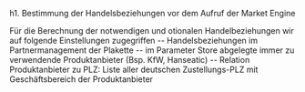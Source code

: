 h1. Bestimmung der Handelsbeziehungen vor dem Aufruf der Market Engine

Für die Berechnung der notwendigen und otionalen Handelbeziehungen wir auf folgende Einstellungen zugegriffen
-- Handelsbeziehungen im Partnermanagement der Plakette
-- im Parameter Store abgelegte immer zu verwendende Produktanbieter (Bsp. KfW, Hanseatic)
-- Relation Produktanbieter zu PLZ: Liste aller deutschen Zustellungs-PLZ mit Geschäftsbereich der Produktanbieter
